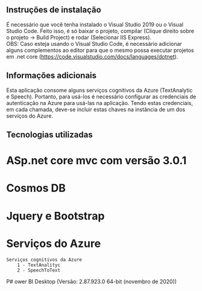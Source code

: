 

## Instruções de instalação

É necessário que você tenha instalado o Visual Studio 2019 ou o Visual Studio Code.
Feito isso, é só baixar o projeto, compilar (Clique direito sobre o projeto -> Build Project) e rodar (Selecionar IIS Express).  
 OBS: Caso esteja usando o Visual Studio Code, é necessário adicionar alguns complementos ao editor para que o mesmo possa executar projetos em .net core (https://code.visualstudio.com/docs/languages/dotnet).
 

## Informações adicionais

Esta aplicação consome alguns serviços cognitivos da Azure (TextAnalytic e Speech). Portanto, para usá-los é necessário configurar as credenciais de autenticação na Azure para usá-las na aplicação. 
Tendo estas credenciais, em cada chamada, deve-se incluir estas chaves na instância de um dos serviços do Azure.

## Tecnologias utilizadas
# ASp.net core mvc com versão 3.0.1
# Cosmos DB
# Jquery e Bootstrap
# Serviços do Azure
	Serviços cognitivos da Azure
		1 - TextAnalityc
		2 - SpeechToText

P# ower BI Desktop (Versão: 2.87.923.0 64-bit (novembro de 2020))
